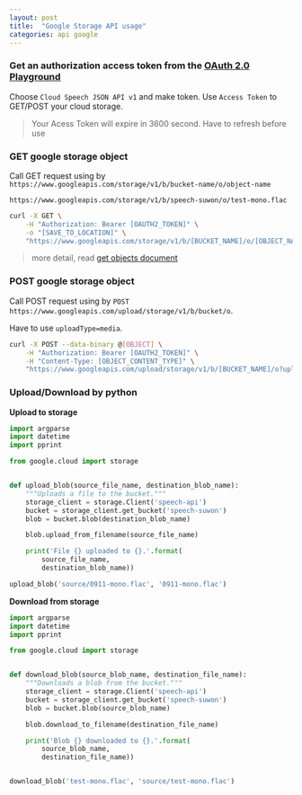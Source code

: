 ```yaml
---
layout: post
title:  "Google Storage API usage"
categories: api google
---
```


### Get an authorization access token from the [OAuth 2.0 Playground](https://developers.google.com/oauthplayground/)
Choose `Cloud Speech JSON API v1` and make token. Use `Access Token` to GET/POST your cloud storage.

> Your Acess Token will expire in 3600 second. Have to refresh before use

### GET google storage object
Call GET request using by `https://www.googleapis.com/storage/v1/b/bucket-name/o/object-name`    

`https://www.googleapis.com/storage/v1/b/speech-suwon/o/test-mono.flac`

```bash
curl -X GET \
    -H "Authorization: Bearer [OAUTH2_TOKEN]" \
    -o "[SAVE_TO_LOCATION]" \
    "https://www.googleapis.com/storage/v1/b/[BUCKET_NAME]/o/[OBJECT_NAME]?alt=media"
```

> more detail, read [get objects document](https://cloud.google.com/storage/docs/json_api/v1/objects/get)

### POST google storage object
Call POST request using by `POST https://www.googleapis.com/upload/storage/v1/b/bucket/o`.    

Have to use `uploadType=media`.    

```bash
curl -X POST --data-binary @[OBJECT] \
    -H "Authorization: Bearer [OAUTH2_TOKEN]" \
    -H "Content-Type: [OBJECT_CONTENT_TYPE]" \
    "https://www.googleapis.com/upload/storage/v1/b/[BUCKET_NAME]/o?uploadType=media&name=[OBJECT_NAME]"
```

### Upload/Download by python

**Upload to storage**
```python
import argparse
import datetime
import pprint

from google.cloud import storage


def upload_blob(source_file_name, destination_blob_name):
    """Uploads a file to the bucket."""
    storage_client = storage.Client('speech-api')
    bucket = storage_client.get_bucket('speech-suwon')
    blob = bucket.blob(destination_blob_name)

    blob.upload_from_filename(source_file_name)

    print('File {} uploaded to {}.'.format(
        source_file_name,
        destination_blob_name))

upload_blob('source/0911-mono.flac', '0911-mono.flac')
```

**Download from storage**
```python
import argparse
import datetime
import pprint

from google.cloud import storage


def download_blob(source_blob_name, destination_file_name):
    """Downloads a blob from the bucket."""
    storage_client = storage.Client('speech-api')
    bucket = storage_client.get_bucket('speech-suwon')
    blob = bucket.blob(source_blob_name)

    blob.download_to_filename(destination_file_name)

    print('Blob {} downloaded to {}.'.format(
        source_blob_name,
        destination_file_name))


download_blob('test-mono.flac', 'source/test-mono.flac')
```
